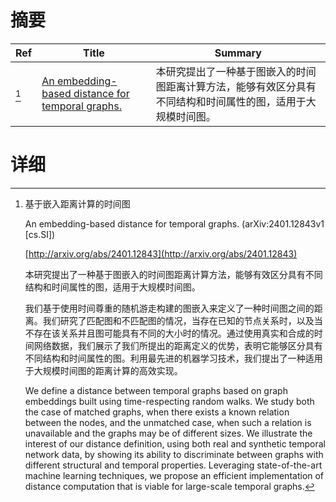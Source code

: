# 摘要

| Ref | Title | Summary |
| --- | --- | --- |
| [^1] | [An embedding-based distance for temporal graphs.](http://arxiv.org/abs/2401.12843) | 本研究提出了一种基于图嵌入的时间图距离计算方法，能够有效区分具有不同结构和时间属性的图，适用于大规模时间图。 |

# 详细

[^1]: 基于嵌入距离计算的时间图

    An embedding-based distance for temporal graphs. (arXiv:2401.12843v1 [cs.SI])

    [http://arxiv.org/abs/2401.12843](http://arxiv.org/abs/2401.12843)

    本研究提出了一种基于图嵌入的时间图距离计算方法，能够有效区分具有不同结构和时间属性的图，适用于大规模时间图。

    

    我们基于使用时间尊重的随机游走构建的图嵌入来定义了一种时间图之间的距离。我们研究了匹配图和不匹配图的情况，当存在已知的节点关系时，以及当不存在该关系并且图可能具有不同的大小时的情况。通过使用真实和合成的时间网络数据，我们展示了我们所提出的距离定义的优势，表明它能够区分具有不同结构和时间属性的图。利用最先进的机器学习技术，我们提出了一种适用于大规模时间图的距离计算的高效实现。

    We define a distance between temporal graphs based on graph embeddings built using time-respecting random walks. We study both the case of matched graphs, when there exists a known relation between the nodes, and the unmatched case, when such a relation is unavailable and the graphs may be of different sizes. We illustrate the interest of our distance definition, using both real and synthetic temporal network data, by showing its ability to discriminate between graphs with different structural and temporal properties. Leveraging state-of-the-art machine learning techniques, we propose an efficient implementation of distance computation that is viable for large-scale temporal graphs.
    

